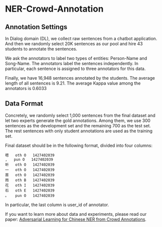 # NER-Crowd-Annotation

## Annotation Settings

In Dialog domain (DL), we collect raw sentences from a chatbot application. And then we randomly select 20K sentences as our pool and hire 43 students to annotate the sentences. 

We ask the annotators to label two types of entities: Person-Name and Song-Name. The annotators label the sentences independently. In particular, each sentence is assigned to three annotators for this data.

Finally, we have 16,948 sentences annotated by the students. The average length of all sentences is 9.21. The average Kappa value among the annotators is 0.6033

## Data Format

Concretely, we randomly select 1,000 sentences from the final dataset and let two experts generate the gold annotations. Among them, we use 300 sentences as the development set and the remaining 700 as the test set. The rest sentences with only student annotations are used as the training set.

Final dataset should be in the following format, divided into four columns:

```
嗯	oth	O	1427402039
,	pun	O	1427402039
听	oth	O	1427402039
一	oth	O	1427402039
首	oth	O	1427402039
雨	oth	B	1427402039
花	oth	I	1427402039
石	oth	E	1427402039
。	pun	O	1427402039
```

In particular, the last column is user_id of annotator.

If you want to learn more about data and experiments, please read our paper: [Adversarial Learning for Chinese NER from Crowd Annotations](https://arxiv.org/abs/1801.05147).